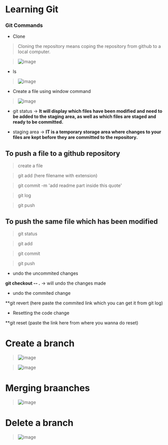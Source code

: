 
# Learning Git

### Git Commands
- Clone
> Cloning the repository means coping the repository from github to a local computer.

> ![image](https://user-images.githubusercontent.com/75212387/210126705-27ce8535-d834-49fc-b51d-a33f48925f4a.png)

- ls
>![image](https://user-images.githubusercontent.com/75212387/210126738-99e6f09c-db85-4850-b8d8-9e125410c919.png)

- Create a file using window command
>![image](https://user-images.githubusercontent.com/75212387/210126910-808c8602-41b9-4a26-ba0f-7db82eb58c02.png)

- git status -> **It will display  which files have been modified and need to be added to the staging area, as well as which files are staged and ready to be committed.**

- staging area -> **IT is a temporary storage area where changes to your files are kept before they are committed to the repository.**

## To push a file to a github repository
> create a file

> git add (here filename with extension)

> git commit -m 'add readme part inside this quote'

> git log

> git push

## To push the same file which has been modified

> git status

> git add

> git commit

> git push

- undo the uncommited changes

**git checkout -- .** -> will undo the changes made

- undo the commited change

**git revert (here paste the commited link which you can get it from git log)

- Resetting the code change

**git reset (paste the link here from where you wanna do reset)

# Create a branch

> ![image](https://user-images.githubusercontent.com/75212387/210195249-2dde2d59-bd71-419a-8461-1eb2d9fed226.png)

> ![image](https://user-images.githubusercontent.com/75212387/210196611-fec2d576-4f41-4afe-8709-c3d8756980b4.png)

# Merging braanches

> ![image](https://user-images.githubusercontent.com/75212387/210197279-de8e6f76-e04b-45f9-99bc-43afd7cbf1fa.png)

# Delete a branch

> ![image](https://user-images.githubusercontent.com/75212387/210197458-4e38578c-5b71-4804-a4dd-60a7da333024.png)



